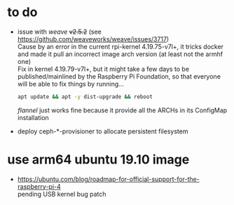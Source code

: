 # to do  
- issue with *weave* ~~v2.5.2~~ (see https://github.com/weaveworks/weave/issues/3717)<br/>
  Cause by an error in the current rpi-kernel 4.19.75-v7l+, it tricks docker and made it pull an incorrect image arch version (at least not the armhf one)<br/>
  Fix in kernel 4.19.79-v7l+, but it might take a few days to be published/mainlined by the Raspberry Pi Foundation, so that everyone will be able to fix things by running...
  ```bash
  apt update && apt -y dist-upgrade && reboot
  ```
  *flannel* just works fine because it provide all the ARCHs in its ConfigMap installation

- deploy ceph-\*-provisioner to allocate persistent filesystem

# use arm64 ubuntu 19.10 image
- https://ubuntu.com/blog/roadmap-for-official-support-for-the-raspberry-pi-4<br/>
  pending USB kernel bug patch
